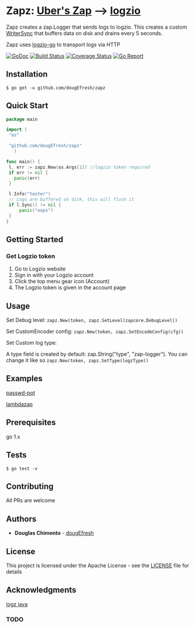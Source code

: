 # Zapz: [Uber's Zap](https://github.com/uber-go/zap) --> [logzio](https://github.com/logzio)

Zapz creates a zap.Logger that sends logs to logzio. 
 This creates a custom [WriterSync](https://github.com/uber-go/zap/blob/master/zapcore/write_syncer.go) that buffers data on disk and drains every 5 seconds.

 Zapz uses [logzio-go](https://github.com/dougEfresh/logzio-go) to transport logs via HTTP

[![GoDoc][doc-img]][doc] [![Build Status][ci-img]][ci] [![Coverage Status][cov-img]][cov] [![Go Report][report-img]][report]

## Installation
```shell
$ go get -u github.com/dougEfresh/zapz
```

## Quick Start

 ```go
package main

import (
  "os"

  "github.com/dougEfresh/zapz"
    )

func main() {
  l, err := zapz.New(os.Args[1]) //logzio token required
  if err != nil {
    panic(err)
  }

  l.Info("tester")
  // Logs are buffered on disk, this will flush it
  if l.Sync() != nil {
      panic("oops")
  }
}
```




## Getting Started

### Get Logzio token
1. Go to Logzio website
2. Sign in with your Logzio account
3. Click the top menu gear icon (Account)
4. The Logzio token is given in the account page

## Usage

Set Debug level: `zapz.New(token, zapz.SetLevel(zapcore.DebugLevel))`

Set CustomEncoder config: `zapz.New(token, zapz.SetEncodeConfig(cfg))`

Set Custom log type:

A type field is created by default: zap.String("type", "zap-logger"). You can change it like so  `zapz.New(token, zapz.SetType(logzType))`


## Examples

[passwd-pot](https://github.com/dougEfresh/passwd-pot/blob/master/lambda/handler.go)

[lambdazap](https://github.com/dougEfresh/lambdazap)


## Prerequisites

go 1.x

## Tests

```shell
$ go test -v

```


## Contributing
 All PRs are welcome

## Authors

* **Douglas Chimento**  - [dougEfresh][me]

## License

This project is licensed under the Apache License - see the [LICENSE](LICENSE) file for details

## Acknowledgments

  [logz java](https://github.com/logzio/logzio-java-sender)

### TODO

[doc-img]: https://godoc.org/github.com/dougEfresh/zapz?status.svg
[doc]: https://godoc.org/github.com/dougEfresh/zapz
[ci-img]: https://travis-ci.org/dougEfresh/zapz.svg?branch=master
[ci]: https://travis-ci.org/dougEfresh/zapz
[cov-img]: https://codecov.io/gh/dougEfresh/zapz/branch/master/graph/badge.svg
[cov]: https://codecov.io/gh/dougEfresh/zapz
[glide.lock]: https://github.com/uber-go/zap/blob/master/glide.lock
[zap]: https://github.com/uber-go/zap
[me]: https://github.com/dougEfresh
[report-img]: https://goreportcard.com/badge/github.com/dougEfresh/zapz
[report]: https://goreportcard.com/report/github.com/dougEfresh/zapz